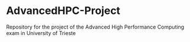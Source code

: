 # AdvancedHPC-Project
Repository for the project of the Advanced High Performance Computing exam in University of Trieste
